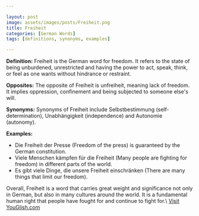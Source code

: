 ```yaml
---

layout: post
image: assets/images/posts/Freiheit.png
title: Freiheit
categories: [German Words]
tags: [definitions, synonyms, examples]

---
```


**Definition:** Freiheit is the German word for freedom. It refers to the state of being unburdened, unrestricted and having the power to act, speak, think, or feel as one wants without hindrance or restraint.

**Opposites:** The opposite of Freiheit is unfreiheit, meaning lack of freedom. It implies oppression, confinement and being subjected to someone else's will.

**Synonyms:** Synonyms of Freiheit include Selbstbestimmung (self-determination), Unabhängigkeit (independence) and Autonomie (autonomy).

**Examples:**

- Die Freiheit der Presse (Freedom of the press) is guaranteed by the German constitution.
- Viele Menschen kämpfen für die Freiheit (Many people are fighting for freedom) in different parts of the world.
- Es gibt viele Dinge, die unsere Freiheit einschränken (There are many things that limit our freedom).

Overall, Freiheit is a word that carries great weight and significance not only in German, but also in many cultures around the world. It is a fundamental human right that people have fought for and continue to fight for.\ <a id="yg-widget-0" class="youglish-widget" data-query="Freiheit" data-lang="german" data-components="8412" data-auto-start="0" data-bkg-color="theme_light" data-title="How%20to%20pronounce%20Freiheit%20in%20German"  rel="nofollow" href="https://youglish.com">Visit YouGlish.com</a><script async src="https://youglish.com/public/emb/widget.js" charset="utf-8"></script>